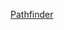 [Pathfinder](https://0440705d-0bbe-422c-97d7-43935e4cfcbb-00-1yuw99ny8f6c4.picard.replit.dev#/finder)
